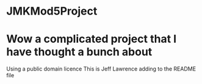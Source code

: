 # JMKMod5Project
# **Wow a complicated project that I have thought a bunch about**
Using a public domain licence
This is Jeff Lawrence adding to the README file
